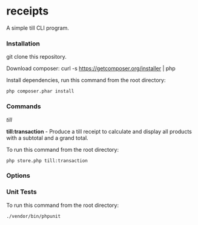 # receipts
A simple till CLI program.

### Installation

git clone this repository.

Download composer: curl -s https://getcomposer.org/installer | php

Install dependencies, run this command from the root directory:

```php composer.phar install```

### Commands

*till*

__till:transaction__ - Produce a till receipt to calculate and display all products with a subtotal and a grand total.

To run this command from the root directory: 

```php store.php till:transaction```

### Options


### Unit Tests

To run this command from the root directory:

``` ./vendor/bin/phpunit ```